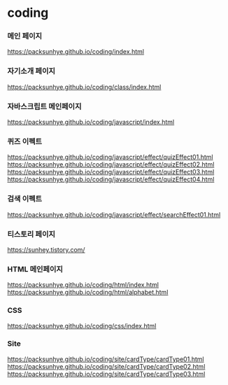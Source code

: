 # coding

### 메인 페이지
https://packsunhye.github.io/coding/index.html   

### 자기소개 페이지
https://packsunhye.github.io/coding/class/index.html   

### 자바스크립트 메인페이지
https://packsunhye.github.io/coding/javascript/index.html

### 퀴즈 이펙트
https://packsunhye.github.io/coding/javascript/effect/quizEffect01.html <br>
https://packsunhye.github.io/coding/javascript/effect/quizEffect02.html <br>
https://packsunhye.github.io/coding/javascript/effect/quizEffect03.html <br>
https://packsunhye.github.io/coding/javascript/effect/quizEffect04.html

### 검색 이펙트
https://packsunhye.github.io/coding/javascript/effect/searchEffect01.html

### 티스토리 페이지 
https://sunhey.tistory.com/

### HTML 메인페이지
https://packsunhye.github.io/coding/html/index.html <br>
https://packsunhye.github.io/coding/html/alphabet.html

### CSS
https://packsunhye.github.io/coding/css/index.html


### Site
https://packsunhye.github.io/coding/site/cardType/cardType01.html <br>
https://packsunhye.github.io/coding/site/cardType/cardType02.html <br>
https://packsunhye.github.io/coding/site/cardType/cardType03.html
